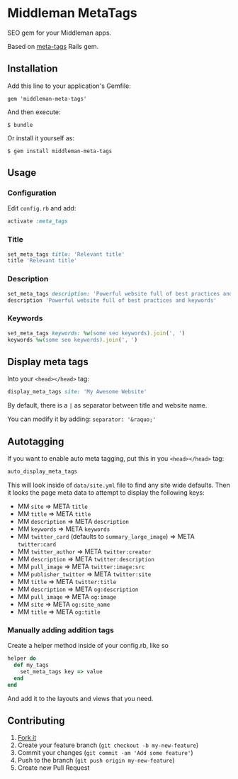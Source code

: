 # Middleman MetaTags

SEO gem for your Middleman apps.

Based on [meta-tags](https://github.com/kpumuk/meta-tags) Rails gem.

## Installation

Add this line to your application's Gemfile:

    gem 'middleman-meta-tags'

And then execute:

    $ bundle

Or install it yourself as:

    $ gem install middleman-meta-tags

## Usage

### Configuration

Edit `config.rb` and add:

```rb
activate :meta_tags
```

### Title

```rb
set_meta_tags title: 'Relevant title'
title 'Relevant title'
```

### Description

```rb
set_meta_tags description: 'Powerful website full of best practices and keywords'
description 'Powerful website full of best practices and keywords'
```

### Keywords

```rb
set_meta_tags keywords: %w(some seo keywords).join(', ')
keywords %w(some seo keywords).join(', ')
```

## Display meta tags

Into your `<head></head>` tag:

```rb
display_meta_tags site: 'My Awesome Website'
```

By default, there is a `|` as separator between title and website name.

You can modify it by adding: `separator: '&raquo;'`

## Autotagging

If you want to enable auto meta tagging, put this in you `<head></head>` tag:

```rb
auto_display_meta_tags
```

This will look inside of `data/site.yml` file to find any site wide defaults.
Then it looks the page meta data to attempt to display the following keys:

- MM `site` => META `title`
- MM `title` => META `title`
- MM `description` => META `description`
- MM `keywords` => META `keywords`
- MM `twitter_card` (defaults to `summary_large_image`) => META `twitter:card`
- MM `twitter_author` => META `twitter:creator`
- MM `description` => META `twitter:description`
- MM `pull_image` => META `twitter:image:src`
- MM `publisher_twitter` => META `twitter:site`
- MM `title` => META `twitter:title`
- MM `description` => META `og:description`
- MM `pull_image` => META `og:image`
- MM `site` => META `og:site_name`
- MM `title` => META `og:title`

### Manually adding addition tags

Create a helper method inside of your config.rb, like so

```rb
helper do
  def my_tags
    set_meta_tags key => value
  end
end
```

And add it to the layouts and views that you need.

## Contributing

1. [Fork it](http://github.com/tiste/middleman-meta-tags/fork)
2. Create your feature branch (`git checkout -b my-new-feature`)
3. Commit your changes (`git commit -am 'Add some feature'`)
4. Push to the branch (`git push origin my-new-feature`)
5. Create new Pull Request
